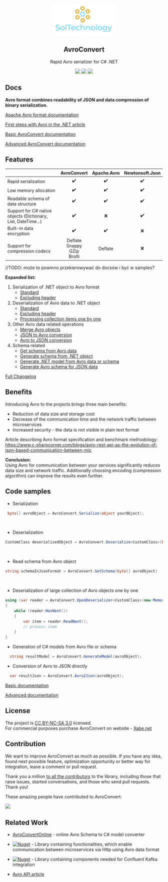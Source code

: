 ﻿
<p align="center">
    <img alt="SolTechnology-logo" src="./docs/logo.png" width="200">
</p>

<h2 align="center">
  AvroConvert
</h2>

<p align="center">
 <a> Rapid Avro serializer for C# .NET </a>
</p>

<p align="center">
 <a href="https://www.nuget.org/packages/AvroConvert"><img src="https://img.shields.io/badge/Nuget-v3.4.10-blue?logo=nuget"></a>
 <a href="https://adrianstrugala.github.io/AvroConvert/"><img src="https://img.shields.io/badge/Downloads-899k-blue?logo=github"></a>
 <a href="https://github.com/AdrianStrugala/AvroConvert/actions/workflows/build&test.yml"><img src="https://github.com/AdrianStrugala/AvroConvert/actions/workflows/build&test.yml/badge.svg"></a>

</p>

## Docs

**Avro format combines readability of JSON and data compression of binary serialization.**

[Apache Avro format documentation](http://avro.apache.org/)

[First steps with Avro in the .NET article](https://www.c-sharpcorner.com/article/how-to-work-with-avro-data-type-in-net-environment/)

[Basic AvroConvert documentation](https://github.com/AdrianStrugala/AvroConvert/blob/master/docs/Documentation.md)

[Advanced AvroConvert documentation](https://github.com/AdrianStrugala/AvroConvert/blob/master/docs/Documentation.md)


## Features

|                                                               | AvroConvert                                | Apache.Avro | Newtonsoft.Json |
|---------------------------------------------------------------|:------------------------------------------:|:-----------:|:---------------:|
| Rapid serialization                                            |                      ✔️                     |      ✔️      |        ✔️        |                       
| Low memory allocation                                         |                      ✔️                     |      ✔️      |        ✔️        |
| Readable schema of data structure                                      |                      ✔️                     |      ✔️      |        ✔️        |
| Support for C# native objects (Dictionary, List, DateTime...) |                      ✔️                     |      ❌      |        ✔️        |
| Built-in data encryption                                          |                      ✔️                     |      ✔️      |        ❌        |
| Support for compression codecs                                | Deflate<br/>  Snappy<br/> GZip<br/> Brotli |   Deflate   |        ❌        |


//TODO: może to powinno przekierowywać do docsów i być w samples?


**Expanded list:** <br>
1. Serialization of .NET object to Avro format 
   - [Standard](https://github.com/AdrianStrugala/AvroConvert/blob/master/docs/Documentation.md#serialization)
   - [Excluding header](https://github.com/AdrianStrugala/AvroConvert/blob/master/docs/Documentation.md#headless-serialization-and-deserialization)
2. Deserialization of Avro data to .NET object 
   - [Standard](https://github.com/AdrianStrugala/AvroConvert/blob/master/docs/Documentation.md#serialization)
   - [Excluding header](https://github.com/AdrianStrugala/AvroConvert/blob/master/docs/Documentation.md#headless-serialization-and-deserialization)
   - [Processing collection items one by one](https://github.com/AdrianStrugala/AvroConvert/blob/refactore-readme/src/AvroConvert/AvroConvert.DeserializeByLine.cs)
3. Other Avro data related operations
   - [Merge Avro objects](https://github.com/AdrianStrugala/AvroConvert/blob/master/docs/Documentation.md#merge)
   - [JSON to Avro conversion](https://github.com/AdrianStrugala/AvroConvert/blob/refactore-readme/src/AvroConvert/AvroConvert.Json2Avro.cs)
   - [Avro to JSON conversion](https://github.com/AdrianStrugala/AvroConvert/blob/master/docs/Documentation.md#avro2json)
4. Schema related
   - [Get schema from Avro data](https://github.com/AdrianStrugala/AvroConvert/blob/master/docs/Documentation.Schema.md#reading-avro-schema-from-avro-encoded-object)
   - [Generate schema from .NET object](https://github.com/AdrianStrugala/AvroConvert/blob/master/docs/Documentation.md#generating-avro-schema-for-c-classes)
   - [Generate .NET model from Avro data or schema](https://github.com/AdrianStrugala/AvroConvert/blob/master/docs/Documentation.Schema.md#generate-model)
   - [Generate Avro schema for JSON data](https://github.com/AdrianStrugala/AvroConvert/blob/refactore-readme/src/AvroConvert/SchemaConvert.GenerateFromJson.cs)



[Full Changelog](https://github.com/AdrianStrugala/AvroConvert/blob/master/docs/CHANGELOG.md)


## Benefits

Introducing Avro to the projects brings three main benefits:
* Reduction of data size and storage cost
* Decrease of the communication time and the network traffic between microservices
* Increased security - the data is not visible in plain text format


Article describing Avro format specification and benchmark methodology: https://www.c-sharpcorner.com/blogs/avro-rest-api-as-the-evolution-of-json-based-communication-between-mic

**Conclusion:** <br>
Using Avro for communication between your services significantly reduces data size and network traffic. Additionally choosing encoding (compression algorithm) can improve the results even further.


## Code samples

* Serialization
```csharp
 byte[] avroObject = AvroConvert.Serialize(object yourObject);
```
<br/>

* Deserialization
```csharp
CustomClass deserializedObject = AvroConvert.Deserialize<CustomClass>(byte[] avroObject);
```
<br/>

* Read schema from Avro object

```csharp
string schemaInJsonFormat = AvroConvert.GetSchema(byte[] avroObject)
```
<br/>

* Deserialization of large collection of Avro objects one by one

```csharp
using (var reader = AvroConvert.OpenDeserializer<CustomClass>(new MemoryStream(avroObject)))
{
    while (reader.HasNext())
    {
        var item = reader.ReadNext();
        // process item
    }
}
```

* Generation of C# models from Avro file or schema

```csharp
  string resultModel = AvroConvert.GenerateModel(avroObject);
```

* Conversion of Avro to JSON directly

```csharp
  var resultJson = AvroConvert.Avro2Json(avroObject);
```


[Basic documentation](https://github.com/AdrianStrugala/AvroConvert/blob/master/docs/Documentation.md)

[Advanced documentation](https://github.com/AdrianStrugala/AvroConvert/blob/master/docs/Documentation.md)




## License  

The project is [CC BY-NC-SA 3.0](https://creativecommons.org/licenses/by-nc-sa/3.0/) licensed.
\
For commercial purposes purchase AvroConvert on website - [Xabe.net](https://xabe.net/product/avroconvert/)


## Contribution

We want to improve AvroConvert as much as possible. If you have any idea, found next possible feature, optimization opportunity or better way for integration, leave a comment or pull request.


Thank you a million [to all the contributors](https://github.com/AdrianStrugala/AvroConvert/graphs/contributors) to the library, including those that raise issues, started conversations, and those who send pull requests. Thank you!

These amazing people have contributed to AvroConvert:

<a href="https://github.com/AdrianStrugala/AvroConvert/graphs/contributors">
  <img src="https://contrib.rocks/image?repo=AdrianStrugala/AvroConvert" />
</a>



## Related Work  

- [AvroConvertOnline](https://adrianstrugala.github.io/AvroConvert/) - online Avro Schema to C# model converter

- [![Nuget](https://img.shields.io/badge/Soltechnology.Avro.Http-v3.0.0-blue?logo=nuget)](https://www.nuget.org/packages/SolTechnology.Avro.Http/) - Library containing functionalities, which enable communication between microservices via Http using Avro data format

- [![Nuget](https://img.shields.io/badge/Soltechnology.Avro.Kafka-v3.0.0-blue?logo=nuget)](https://www.nuget.org/packages/SolTechnology.Avro.Kafka/) - Library containing components needed for Confluent Kafka integration

- [Avro API article](https://www.c-sharpcorner.com/blogs/avro-rest-api-as-the-evolution-of-json-based-communication-between-mic) 
